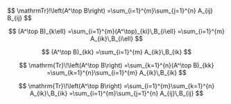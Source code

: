 $$
\mathrmTr}\!\left(A^\top B\right)
=\sum_{i=1}^{m}\sum_{j=1}^{n} A_{ij} B_{ij}
$$

$$
(A^\top B)_{k\ell}
=\sum_{i=1}^{m}(A^\top)_{ki}\,B_{i\ell}
=\sum_{i=1}^{m} A_{ik}\,B_{i\ell}
$$

$$
(A^\top B)_{kk}
=\sum_{i=1}^{m} A_{ik}\,B_{ik}
$$

$$
\mathrm{Tr}\!\left(A^\top B\right)
=\sum_{k=1}^{n}(A^\top B)_{kk}
=\sum_{k=1}^{n}\sum_{i=1}^{m} A_{ik}\,B_{ik}
$$

$$
\mathrm{Tr}\!\left(A^\top B\right)
=\sum_{i=1}^{m}\sum_{k=1}^{n} A_{ik}\,B_{ik}
=\sum_{i=1}^{m}\sum_{j=1}^{n} A_{ij}\,B_{ij}
$$
